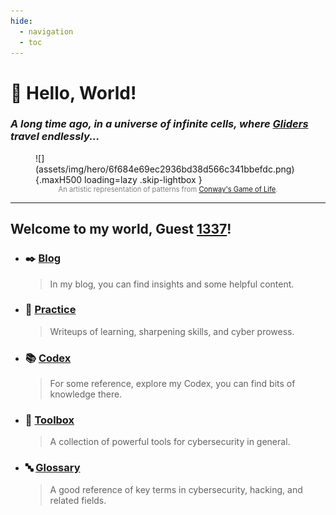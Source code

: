 ```yaml
---
hide:
  - navigation
  - toc
---
```


# :wave: **Hello, World!**

### _A long time ago, in a universe of infinite cells, where [Gliders](http://www.catb.org/hacker-emblem/faqs.html) travel endlessly..._

<figure markdown>
  ![](assets/img/hero/6f684e69ec2936bd38d566c341bbefdc.png){.maxH500 loading=lazy .skip-lightbox }
  <figcaption style="font-size: 0.8em; text-align: center; color: gray;">
    An artistic representation of patterns from <a href="https://en.wikipedia.org/wiki/Conway%27s_Game_of_Life" target="_blank">Conway's Game of Life</a>.
  </figcaption>
</figure>

---

## **Welcome to my world, Guest [1337](https://en.wikipedia.org/wiki/Leet)!**

- ### :black_nib: **[Blog](pages/blog/index.md)**
    > In my blog, you can find insights and some helpful content.

- ### :martial_arts_uniform: **[Practice](pages/writeups/index.md)**

    > Writeups of learning, sharpening skills, and cyber prowess.

- ### :books: **[Codex](pages/codex/index.md)**

    > For some reference, explore my Codex, you can find bits of knowledge there.

- ### :toolbox: **[Toolbox](pages/toolbox/index.md)**

    > A collection of powerful tools for cybersecurity in general.

- ### :abc: **[Glossary](pages/glossary/index.md)**

    > A good reference of key terms in cybersecurity, hacking, and related fields.
